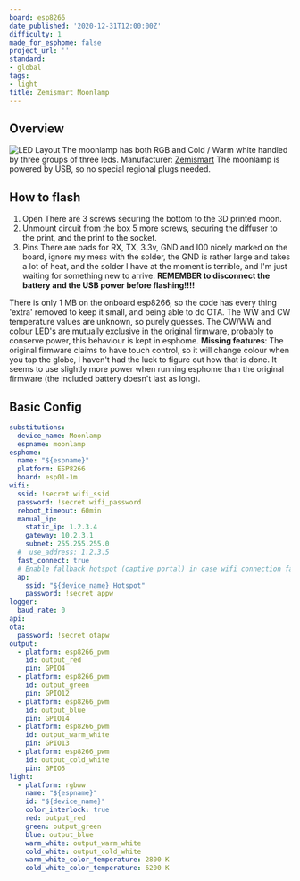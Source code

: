```yaml
---
board: esp8266
date_published: '2020-12-31T12:00:00Z'
difficulty: 1
made_for_esphome: false
project_url: ''
standard:
- global
tags:
- light
title: Zemismart Moonlamp
---
```


## Overview

![LED Layout](LEDLayout.jpg "Bottom View")
The moonlamp has both RGB and Cold / Warm white handled by three groups of three leds.
Manufacturer: [Zemismart](https://www.zemismart.com/products/christmas-gift-led-remote-control-light-compatible-with-alexa-google-home-3d-printing-children-bedroom-colorful-moon-lamp-app-121)
The moonlamp is powered by USB, so no special regional plugs needed.

## How to flash

1. Open
   There are 3 screws securing the bottom to the 3D printed moon.
2. Unmount circuit from the box
   5 more screws, securing the diffuser to the print, and the print to the socket.
3. Pins
   There are pads for RX, TX, 3.3v, GND and I00 nicely marked on the board, ignore my mess with the solder, the GND is rather large and takes a lot of heat, and the solder I have at the moment is terrible, and I'm just waiting for something new to arrive.
   **REMEMBER to disconnect the battery and the USB power before flashing!!!!**

There is only 1 MB on the onboard esp8266, so the code has every thing 'extra' removed to keep it small, and being able to do OTA.
The WW and CW temperature values are unknown, so purely guesses.
The CW/WW and colour LED's are mutually exclusive in the original firmware, probably to conserve power, this behaviour is kept in esphome.
**Missing features**:
The original firmware claims to have touch control, so it will change colour when you tap the globe, I haven't had the luck to figure out how that is done.
It seems to use slightly more power when running esphome than the original firmware (the included battery doesn't last as long).

## Basic Config

```yaml
substitutions:
  device_name: Moonlamp
  espname: moonlamp
esphome:
  name: "${espname}"
  platform: ESP8266
  board: esp01-1m
wifi:
  ssid: !secret wifi_ssid
  password: !secret wifi_password
  reboot_timeout: 60min
  manual_ip:
    static_ip: 1.2.3.4
    gateway: 10.2.3.1
    subnet: 255.255.255.0
  #  use_address: 1.2.3.5
  fast_connect: true
  # Enable fallback hotspot (captive portal) in case wifi connection fails
  ap:
    ssid: "${device_name} Hotspot"
    password: !secret appw
logger:
  baud_rate: 0
api:
ota:
  password: !secret otapw
output:
  - platform: esp8266_pwm
    id: output_red
    pin: GPIO4
  - platform: esp8266_pwm
    id: output_green
    pin: GPIO12
  - platform: esp8266_pwm
    id: output_blue
    pin: GPIO14
  - platform: esp8266_pwm
    id: output_warm_white
    pin: GPIO13
  - platform: esp8266_pwm
    id: output_cold_white
    pin: GPIO5
light:
  - platform: rgbww
    name: "${espname}"
    id: "${device_name}"
    color_interlock: true
    red: output_red
    green: output_green
    blue: output_blue
    warm_white: output_warm_white
    cold_white: output_cold_white
    warm_white_color_temperature: 2800 K
    cold_white_color_temperature: 6200 K
```